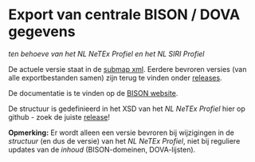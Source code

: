 # Export van centrale BISON / DOVA gegevens

*ten behoeve van het NL NeTEx Profiel en het NL SIRI Profiel*

De actuele versie staat in de [submap xml](http://github.com/BISONNL/export/tree/master/xml).
Eerdere bevroren versies (van alle exportbestanden samen) zijn terug te vinden onder [releases](http://github.com/BISONNL/export/releases). 

De documentatie is te vinden op de [BISON website](http://bison.dova.nu/standaarden/export).

De structuur is gedefinieerd in het XSD van het *NL NeTEx Profiel* hier op github - zoek de juiste [release](http://github.com/BISONNL/NeTEx-NL/releases)!

**Opmerking:** Er wordt alleen een versie bevroren bij wijzigingen in de *structuur* (en dus de versie) van het *NL NeTEx Profiel*, niet bij reguliere updates van de *inhoud* (BISON-domeinen, DOVA-lijsten).